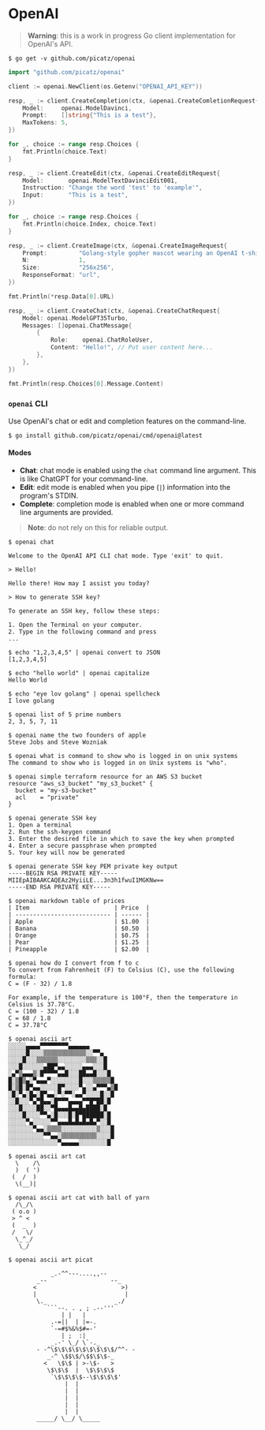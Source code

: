 # OpenAI
 
> **Warning**: this is a work in progress Go client implementation for OpenAI's API.

```console
$ go get -v github.com/picatz/openai
```

```go
import "github.com/picatz/openai"

client := openai.NewClient(os.Getenv("OPENAI_API_KEY"))
```

```go
resp, _ := client.CreateCompletion(ctx, &openai.CreateComletionRequest{
	Model:     openai.ModelDavinci,
	Prompt:    []string{"This is a test"},
	MaxTokens: 5,
})

for _, choice := range resp.Choices {
    fmt.Println(choice.Text)
}
```

```go
resp, _ := client.CreateEdit(ctx, &openai.CreateEditRequest{
	Model:       openai.ModelTextDavinciEdit001,
	Instruction: "Change the word 'test' to 'example'",
	Input:       "This is a test",
})

for _, choice := range resp.Choices {
    fmt.Println(choice.Index, choice.Text)
}
```

```go
resp, _ := client.CreateImage(ctx, &openai.CreateImageRequest{
	Prompt:         "Golang-style gopher mascot wearing an OpenAI t-shirt",
	N:              1,
	Size:           "256x256",
	ResponseFormat: "url",
})

fmt.Println(*resp.Data[0].URL)
```

```go
resp, _ := client.CreateChat(ctx, &openai.CreateChatRequest{
	Model: openai.ModelGPT35Turbo,
	Messages: []openai.ChatMessage{
		{
			Role:    openai.ChatRoleUser,
			Content: "Hello!", // Put user content here...
		},
	},
})

fmt.Println(resp.Choices[0].Message.Content)
```

### `openai` CLI

Use OpenAI's chat or edit and completion features on the command-line.

```console
$ go install github.com/picatz/openai/cmd/openai@latest
```

#### Modes

* **Chat**: chat mode is enabled using the `chat` command line argument. This is like ChatGPT for your command-line.
* **Edit**: edit mode is enabled when you pipe (`|`) information into the program's STDIN.
* **Complete**: completion mode is enabled when one or more command line arguments are provided.

> **Note**: do not rely on this for reliable output.

```console
$ openai chat

Welcome to the OpenAI API CLI chat mode. Type 'exit' to quit.

> Hello!

Hello there! How may I assist you today?

> How to generate SSH key?

To generate an SSH key, follow these steps:

1. Open the Terminal on your computer.
2. Type in the following command and press 
...
```

```console
$ echo "1,2,3,4,5" | openai convert to JSON                  
[1,2,3,4,5]
```

```console
$ echo "hello world" | openai capitalize        
Hello World
```

```console
$ echo "eye lov golang" | openai spellcheck
I love golang
```

```console
$ openai list of 5 prime numbers
2, 3, 5, 7, 11
```

```console
$ openai name the two founders of apple          
Steve Jobs and Steve Wozniak
```

```console
$ openai what is command to show who is logged in on unix systems
The command to show who is logged in on Unix systems is "who".
```

```console
$ openai simple terraform resource for an AWS S3 bucket    
resource "aws_s3_bucket" "my_s3_bucket" {
  bucket = "my-s3-bucket"
  acl    = "private"
}
```

```console
$ openai generate SSH key                           
1. Open a terminal
2. Run the ssh-keygen command
3. Enter the desired file in which to save the key when prompted
4. Enter a secure passphrase when prompted
5. Your key will now be generated
```

```console
$ openai generate SSH key PEM private key output
-----BEGIN RSA PRIVATE KEY-----
MIIEpAIBAAKCAQEAz2HyiiLE...3n3h1fwuI1MGKNw==
-----END RSA PRIVATE KEY-----
```

```console
$ openai markdown table of prices                    
| Item                        | Price  |
| --------------------------- | ------ |
| Apple                       | $1.00  |
| Banana                      | $0.50  |
| Orange                      | $0.75  |
| Pear                        | $1.25  |
| Pineapple                   | $2.00  |
```

```console
$ openai how do I convert from f to c 
To convert from Fahrenheit (F) to Celsius (C), use the following formula:
C = (F - 32) / 1.8

For example, if the temperature is 100°F, then the temperature in Celsius is 37.78°C.
C = (100 - 32) / 1.8
C = 68 / 1.8
C = 37.78°C
```

```console
$ openai ascii art
░░░░░▄▄▄▄▀▀▀▀▀▀▀▀▄▄▄▄▄▄
░░░░░█░░░░▒▒▒▒▒▒▒▒▒▒▒▒░░▀▀▄
░░░░█░░░▒▒▒▒▒▒░░░░░░░░▒▒▒░░█
░░░█░░░░░░▄██▀▄▄░░░░░▄▄▄░░░█
░▄▀▒▄▄▄▒░█▀▀▀▀▄▄█░░░██▄▄█░░░█
█░▒█▒▄░▀▄▄▄▀░░░░░░░░█░░░▒▒▒▒▒█
█░▒█░█▀▄▄░░░░░█▀░░░░▀▄░░▄▀▀▀▄▒█
░█░▀▄░█▄░█▀▄▄░▀░▀▀░▄▄▀░░░░█░░█
░░█░░░▀▄▀█▄▄░█▀▀▀▄▄▄▄▀▀█▀██░█
░░░█░░░░██░░▀█▄▄▄█▄▄█▄████░█
░░░░█░░░░▀▀▄░█░░░█░█▀██████░█
░░░░░▀▄░░░░░▀▀▄▄▄█▄█▄█▄█▄▀░░█
░░░░░░░▀▄▄░▒▒▒▒░░░░░░░░░░▒░░░█
░░░░░░░░░░▀▀▄▄░▒▒▒▒▒▒▒▒▒▒░░░░█
░░░░░░░░░░░░░░▀▄▄▄▄▄░░░░░░░░█
```

```console
$ openai ascii art cat           
  \    /\
  )  ( ')
 (  /  )
  \(__)|
```

```console
$ openai ascii art cat with ball of yarn
  /\_/\
 ( o.o )
 > ^ <
 (  _  )
 /   \/
  \_^_/
   \_/
```

```console
$ openai ascii art picat
 
            _.-^^---....,,--
        _--                  --_
       <                        >)
       |                         |
        \._                   _./
           ```--. . , ; .--'''
               | |   |
            .-=||  | |=-.
            `-=#$%&%$#=-'
               | ;  :|
            _.-' \_/ \`-._
        - -^\$\$\$\$\$\$\$\$\$/^^- -
           _-^ \$$\$/\$$\$\$-_
          <   \$\$ | >-\$-   >
           \$\$\$  |  \$\$\$\$
            `\$\$\$\$--\$\$\$\$'
                |  |
                |  |
                |  |
                |  |
                |  |
        _____/ \__/ \_____
```
